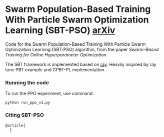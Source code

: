 # Swarm Population-Based Training With Particle Swarm Optimization Learning (SBT-PSO) [arXiv](https://arxiv.org/12345.67890)

Code for the Swarm Population-Based Training With Particle Swarm Optimization Learning (SBT-PSO) algorithm, from the paper *Swarm-Based Training for Online Hyperparameter Optimization*.

The SBT framework is implemented based on [ray](https://docs.ray.io/en/latest/ray-overview/getting-started.html). Heavily inspired by ray tune PBT example and GPBT-PL implementation.


### Running the code

To run the PPO experiment, use command:

    python run_ppo_v1.py 



### Citing SBT-PSO

    @article{
      }
